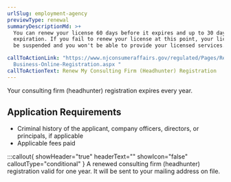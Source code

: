 ```yaml
---
urlSlug: employment-agency
previewType: renewal
summaryDescriptionMd: >+
  You can renew your license 60 days before it expires and up to 30 days after
  expiration. If you fail to renew your license at this point, your license will
  be suspended and you won't be able to provide your licensed services.

callToActionLink: "https://www.njconsumeraffairs.gov/regulated/Pages/Regulated-\
  Business-Online-Registration.aspx "
callToActionText: Renew My Consulting Firm (Headhunter) Registration
---
```

Your consulting firm (headhunter) registration expires every year. 

## Application Requirements
- Criminal history of the applicant, company officers, directors, or principals, if applicable
- Applicable fees paid


:::callout{ showHeader="true" headerText="" showIcon="false" calloutType="conditional" }
A renewed consulting firm (headhunter) registration valid for one year. It will be sent to your mailing address on file.
